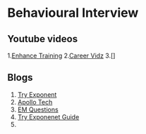 # Behavioural Interview

## Youtube videos
1.[Enhance Training](https://www.youtube.com/channel/UCx9PhpO4_b6lUVy0x_SN6XA)
2.[Career Vidz](https://www.youtube.com/watch?v=jyoFvSPFDIo)
3.[]

## Blogs
1. [Try Exponent](https://blog.tryexponent.com/how-to-prepare-for-an-engineering-manager-interview/)
2. [Apollo Tech](https://www.apollotechnical.com/interview-questions-for-engineering-managers/)
3. [EM Questions](https://www.freeresumebuilder.io/engineering-manager-interview-questions-answers)
4. [Try Exponenet Guide](https://www.tryexponent.com/guides)
5. 
